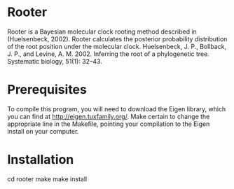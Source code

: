 # Rooter
Rooter is a Bayesian molecular clock rooting method described in (Huelsenbeck, 2002). Rooter calculates the posterior probability distribution of the root position under the molecular clock.
Huelsenbeck, J. P., Bollback, J. P., and Levine, A. M. 2002. Inferring  the  root  of  a  phylogenetic  tree. Systematic biology, 51(1): 32–43.
# Prerequisites
To compile this program, you will need to download the Eigen library, which you can find at http://eigen.tuxfamily.org/. Make certain to change the appropriate line in the Makefile, pointing your compilation to the Eigen install on your computer.
# Installation
cd rooter
make
make install
